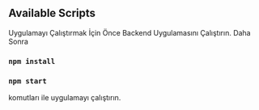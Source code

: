 ## Available Scripts

Uygulamayı Çalıştırmak İçin Önce Backend Uygulamasını Çalıştırın.
Daha Sonra

### `npm install`
### `npm start`

komutları ile uygulamayı çalıştırın.